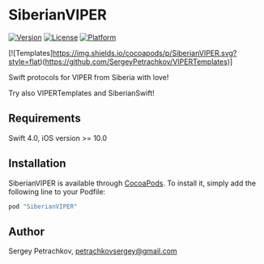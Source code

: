 # SiberianVIPER
[![Version](https://img.shields.io/cocoapods/v/SiberianVIPER.svg?style=flat)](http://cocoapods.org/pods/SiberianVIPER)
[![License](https://img.shields.io/cocoapods/l/SiberianVIPER.svg?style=flat)](http://cocoapods.org/pods/SiberianVIPER)
[![Platform](https://img.shields.io/cocoapods/p/SiberianVIPER.svg?style=flat)](http://cocoapods.org/pods/SiberianVIPER)

[![Templates]https://img.shields.io/cocoapods/p/SiberianVIPER.svg?style=flat)(https://github.com/SergeyPetrachkov/VIPERTemplates)]

Swift protocols for VIPER from Siberia with love!

Try also VIPERTemplates and SiberianSwift!

## Requirements

Swift 4.0, iOS version >= 10.0

## Installation

SiberianVIPER is available through [CocoaPods](http://cocoapods.org). To install
it, simply add the following line to your Podfile:

```ruby
pod "SiberianVIPER"
```

## Author

Sergey Petrachkov, petrachkovsergey@gmail.com
